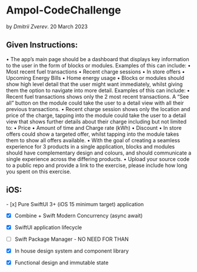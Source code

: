# Ampol-CodeChallenge
by _Dmitrii Zverev_. 20 March 2023

<h2>Given Instructions:</h2>
• The app’s main page should be a dashboard that displays key information to the user in the form of blocks or modules. Examples of this can include:
• Most recent fuel transactions
• Recent charge sessions
• In store offers
• Upcoming Energy Bills
• Home energy usage
• Blocks or modules should show high level detail that the user might want immediately, whilst giving them the option to navigate into more detail. Examples of this can include:
• Recent fuel transactions shows only the 2 most recent transactions. A “See all” button on the module could take the user to a detail view with all their previous transactions.
• Recent charge session shows only the location and price of the charge, tapping into the module could take the user to a detail view that shows further details about their charge including but not limited to:
• Price
• Amount of time and Charge rate (kWh)
• Discount
• In store offers could show a targeted offer, whilst tapping into the module takes them to show all offers available.
• With the goal of creating a seamless experience for 3 products in a single application, blocks and modules should have complementary design and colours, and should communicate a single experience across the differing products.
• Upload your source code to a public repo and provide a link to the exercise, please include how long you spent on this exercise.


<h2>iOS:</h2>
- [x] Pure SwiftUI 3+ (iOS 15 minimum target) application

- [x] Combine + Swift Modern Concurrency (async await)

- [x] SwiftUI application lifecycle

- [ ] Swift Package Manager - NO NEED FOR THAN

- [x] In house design system and component library

- [x] Functional design and immutable state

